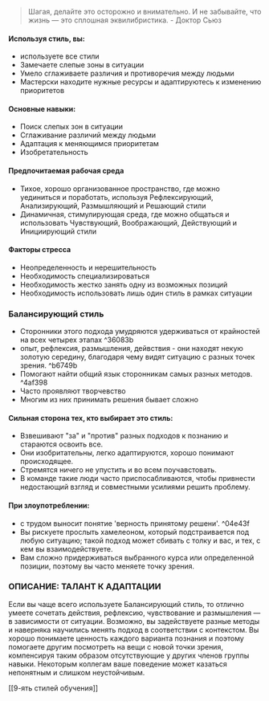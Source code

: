 > Шагая, делайте это осторожно и внимательно. И не забывайте, что жизнь — это сплошная эквилибристика. 
\- Доктор Сьюз
#### Используя стиль, вы:
- используете все стили 
- Замечаете слепые зоны в ситуации
- Умело сглаживаете различия и противоречия между людьми
- Мастерски находите нужные ресурсы и адаптируютесь к изменению приоритетов

#### Основные навыки:
- Поиск слепых зон в ситуации
- Сглаживание различий между людьми
- Адаптация к меняющимся приоритетам
- Изобретательность

#### Предпочитаемая рабочая среда
- Тихое, хорошо организованное пространство, где можно уединиться и поработать, используя Рефлексирующий, Анализирующий, Размышляющий и Решающий стили 
- Динамичная, стимулирующая среда, где можно общаться и использовать Чувствующий, Воображающий, Действующий и Инициирующий стили

#### Факторы стресса 
- Неопределенность и нерешительность 
- Необходимость специализироваться 
- Необходимость жестко занять одну из возможных позиций 
- Необходимость использовать лишь один стиль в рамках ситуации

### Балансирующий стиль
- Сторонники этого подхода умудряются удерживаться от крайностей на всех четырех этапах ^36083b
- опыт, рефлексия, размышления, дейвствия - они находят некую золотую середину, благодаря чему видят ситуацию с разных точек зрения. ^b6749b
- Помогают найти общий язык сторонникам самых разных методов. ^4af398
- Часто проявляют творчевство
- Многим из них принимать решения бывает сложно


#### Сильная сторона тех, кто выбирает это стиль: 
- Взвешивают "за" и "против" разных подходов к познанию и стараются освоить все.
- Они изобритательны, легко адаптируются, хорошо понимают происходящее.
- Стремятся ничего не упустить и во всем поучавстовать.
- В команде такие люди часто приспосабливаются, чтобы привнести недостающий взгляд и совместными усилиями решить проблему.
 

#### При злоупотреблении:
- с трудом выносит понятие 'верность принятому решени'. ^04e43f
- Вы рискуете прослыть хамелеоном, который подстраивается под любую ситуацию; такой подход может сбивать с толку и вас, и тех, с кем вы взаимодействуете.
- Вам сложно придерживаться выбранного курса или определенной позиции, поэтому вы часто меняете точку зрения.

### ОПИСАНИЕ: ТАЛАНТ К АДАПТАЦИИ 
Если вы чаще всего используете Балансирующий стиль, то отлично умеете сочетать действия, рефлексию, чувствование и размышления — в зависимости от ситуации. Возможно, вы задействуете разные методы и наверняка научились менять подход в соответствии с контекстом. Вы хорошо понимаете ценность каждого варианта познания и поэтому помогаете другим посмотреть на вещи с новой точки зрения, компенсируя таким образом отсутствующие у других членов группы навыки. Некоторым коллегам ваше поведение может казаться непонятным и слишком неустойчивым.

[[9-ять стилей обучения]]